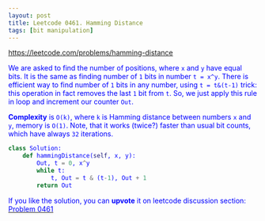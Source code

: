 ```yaml
---
layout: post
title: Leetcode 0461. Hamming Distance
tags: [bit manipulation]
---
```


<a href="https://leetcode.com/problems/hamming-distance"> <font color = blue>https://leetcode.com/problems/hamming-distance

We are asked to find the number of positions, where `x` and `y` have equal bits. It is the same as finding number of `1` bits in number `t = x^y`. There is efficient way to find number of `1` bits in any number, using `t = t&(t-1)` trick: this operation in fact removes the last `1` bit from `t`. So, we just apply this rule in loop and increment our counter `Out`.

**Complexity** is `O(k)`, where `k` is Hamming distance between numbers `x` and `y`, memory is `O(1)`. Note, that it works (twice?) faster than usual bit counts, which have always `32` iterations.

```python
class Solution:
    def hammingDistance(self, x, y):
        Out, t = 0, x^y 
        while t:
            t, Out = t & (t-1), Out + 1
        return Out
```

If you like the solution, you can **upvote** it on leetcode discussion section:<a href="https://leetcode.com/problems/hamming-distance/discuss/720541/python-bit-manipulation-tt-1-trick-explained"> <font color = blue>Problem 0461
